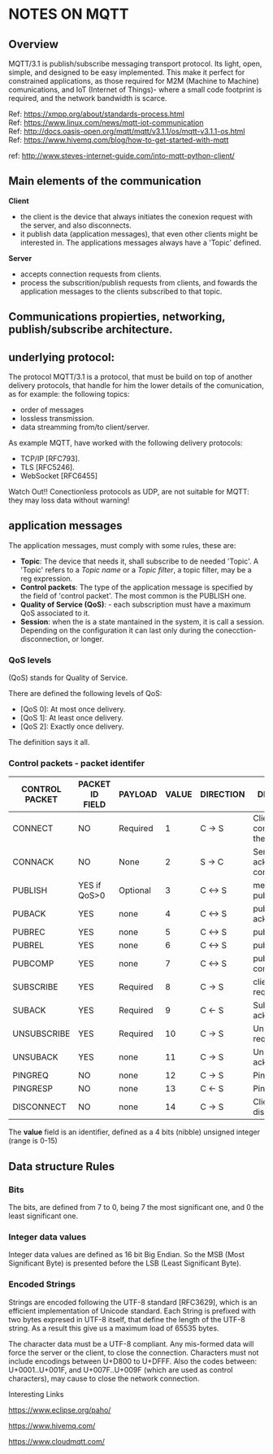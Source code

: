 # NOTES ON MQTT

## Overview

MQTT/3.1 is publish/subscribe messaging transport protocol. Its light, open, simple, and designed to be easy implemented. This make it perfect for constrained applications, as those required for M2M (Machine to Machine) comunications, and IoT (Internet of Things)- where a small code footprint is required, and the network bandwidth is scarce.

Ref: https://xmpp.org/about/standards-process.html <br>
Ref: https://www.linux.com/news/mqtt-iot-communication <br>
Ref: http://docs.oasis-open.org/mqtt/mqtt/v3.1.1/os/mqtt-v3.1.1-os.html <br>
Ref: https://www.hivemq.com/blog/how-to-get-started-with-mqtt <br>

ref: http://www.steves-internet-guide.com/into-mqtt-python-client/

## Main elements of the communication

**Client** 

- the client is the device that always initiates the conexion request with the server, and also disconnects.
- it publish data (application messages), that even other clients might be interested in. The applications messages always have a 'Topic' defined.


**Server**

- accepts connection requests from clients.
- process the subscrition/publish requests from clients, and fowards the application messages to the clients subscribed to that topic.

## Communications propierties, networking, publish/subscribe architecture.

## underlying protocol:

The protocol MQTT/3.1 is a protocol, that must be build on top of another delivery protocols, that handle for him the lower details of the comunication, as for example: the following topics:

- order of messages
- lossless transmission.
- data streamming from/to client/server.

As example MQTT, have worked with the following delivery protocols:

- TCP/IP [RFC793].
- TLS [RFC5246].
- WebSocket [RFC6455]

Watch Out!! Conectionless protocols as UDP, are not suitable for MQTT: they may loss data without warning!

## application messages

The application messages, must comply with some rules, these are:

- **Topic**: The device that needs it, shall subscribe to de needed 'Topic'. A 'Topic' refers to a _Topic name_ or a _Topic filter_, a topic filter, may be a reg expression. 
- **Control packets**: The type of the application message is specified by the field of 'control packet'. The most common is the PUBLISH one.
- **Quality of Service (QoS)**: - each subscription must have a maximum QoS associated to it.
- **Session**: when the is a state mantained in the system, it is call a session. Depending on the configuration it can last only during the conecction-disconnection, or longer.


### QoS levels

(QoS) stands for Quality of Service.

There are defined the following levels of QoS:

- [QoS 0]: At most once delivery.
- [QoS 1]: At least once delivery.
- [QoS 2]: Exactly once delivery.

The definition says it all.


### Control packets - packet identifer


| CONTROL PACKET | PACKET ID FIELD | PAYLOAD | VALUE | DIRECTION | DESCRIPTION |
| --- | --- | --- | --- | --- | --- | 
| CONNECT | NO | Required | 1 | C -> S | Client request a connection to the Server |
| CONNACK | NO | None | 2 | S -> C | Server acknoledge connection |
| PUBLISH | YES if QoS>0 | Optional | 3 | C <-> S | message publish |
| PUBACK | YES | none | 4  | C <-> S | publish acknoledgment |
| PUBREC | YES | none | 5 | C <-> S | publish received |
| PUBREL | YES | none | 6 | C <-> S | publish released |
| PUBCOMP | YES | none | 7 | C <-> S | publish complete |
| SUBSCRIBE | YES | Required | 8 | C -> S | client subscribe request | 
| SUBACK | YES | Required | 9 | C <- S | Subscribe acknoledgement |
| UNSUBSCRIBE | YES | Required | 10 | C -> S | Unsubscribe request |
| UNSUBACK | YES | none |  11 | C -> S | Unsubscribe acknoledgement |
| PINGREQ | NO | none |  12 | C -> S | Ping request |
| PINGRESP | NO | none |  13 | C <- S | Ping response |
| DISCONNECT | NO | none |  14 | C -> S | Client is disconnecting |

The **value** field is an identifier, defined as a 4 bits (nibble) unsigned integer (range is 0-15)

## Data structure Rules

### Bits
The bits, are defined from 7 to 0, being 7 the most significant one, and 0 the least significant one.

### Integer data values
Integer data values are defined as 16 bit Big Endian. So the MSB (Most Significant Byte) is presented before the LSB (Least Significant Byte).

### Encoded Strings
Strings are encoded following the UTF-8 standard [RFC3629], which is an efficient implementation of Unicode standard.
Each String is prefixed with two bytes expresed in UTF-8 itself, that define the length of the UTF-8 string. As a result this give us
a maximum load of 65535 bytes.

The character data must be a UTF-8 compliant. Any mis-formed data will force the server or the client, to close the connection.
Characters must not include encodings between U+D800 to U+DFFF. Also the codes between: U+0001..U+001F, and U+007F..U+009F (which are
used as control characters), may cause to close the network connection.


Interesting Links

https://www.eclipse.org/paho/

https://www.hivemq.com/

https://www.cloudmqtt.com/
